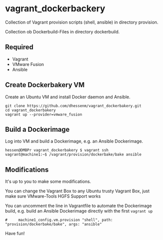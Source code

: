 # vagrant_dockerbackery
Collection of Vagrant provision scripts (shell, ansible) in directory provision.

Collection ob Dockerbuild-Files in directory dockerbuild.

## Required
- Vagrant 
- VMware Fusion
- Ansible 

## Create Dockerbakery VM
Create an Ubuntu VM and install Docker daemon and Ansible.

```
git clone https://github.com/dhessenm/vagrant_dockerbakery.git
cd vagrant_dockerbakery
vagrant up --provider=vmware_fusion
```

## Build a Dockerimage
Log into VM and build a Dockerimage, e.g. an Ansible Dockerimage.

```
hessen@DMBPr vagrant_dockerbakery $ vagrant ssh
vagrant@machine1:~$ /vagrant/provision/dockerbake/bake ansible
```

## Modifications
It's up to you to make some modifications.

You can change the Vagrant Box to any Ubuntu trusty Vagrant Box, just make sure VMware-Tools HGFS Support works 

You can uncomment the line in Vagrantfile to automate the Dockerimage build, e.g. build an Ansible Dockerimage directly  with the first `vagrant up`
```
#     machine1_config.vm.provision "shell", path: "provision/dockerbake/bake", args: "ansible"
```

Have fun!






